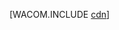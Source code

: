 <properties linkid="dev-net-common-tasks-cdn" urlDisplayName="CDN" pageTitle="CDN の使用方法 - Azure の機能ガイド" metaKeywords="Azure CDN, Azure CDN, Azure BLOB, Azure のキャッシュ, Azure アドオン" description="Azure コンテンツ配信ネットワーク (CDN) を使用して、BLOB と静的コンテンツをキャッシュすることにより、高帯域幅コンテンツを配信する方法について説明します。" metaCanonical="" services="" documentationCenter=".NET" title="" authors=""  solutions="" writer="" manager="" editor=""  />





[WACOM.INCLUDE [cdn](../includes/cdn.md)]

